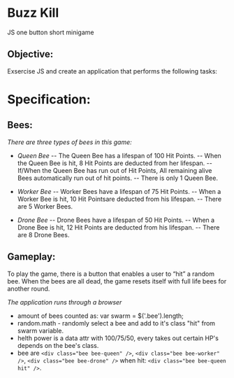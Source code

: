 # Buzz Kill
JS one button short minigame

## Objective:

Exsercise JS and create an application that performs the following tasks:

# Specification:

## Bees:

*There are three types of bees in this game:*

- *Queen Bee*
-- The Queen Bee has a lifespan of 100 Hit Points.
-- When the Queen Bee is hit, 8 Hit Points are deducted from her lifespan.
-- If/When the Queen Bee has run out of Hit Points, All remaining alive Bees automatically run out of hit points.
-- There is only 1 Queen Bee.

- *Worker Bee*
-- Worker Bees have a lifespan of 75 Hit Points.
-- When a Worker Bee is hit, 10 Hit Pointsare deducted from his lifespan.
-- There are 5 Worker Bees.

- *Drone Bee*
-- Drone Bees have a lifespan of 50 Hit Points.
-- When a Drone Bee is hit, 12 Hit Points are deducted from his lifespan.
-- There are 8 Drone Bees.

## Gameplay:

To play the game, there is a button that enables a user to “hit” a random bee. 
When the bees are all dead, the game resets itself with full life bees for another round.

_The application runs through a browser_

- amount of bees counted as: var swarm = $('.bee').length;
- random.math - randomly select a bee and add to it's class "hit" from swarm variable.
- helth power is a data attr with 100/75/50, every takes out certain HP's depends on the bee's class.
- bee are `<div class="bee bee-queen" />`, `<div class="bee bee-worker" />`, `<div class="bee bee-drone" />` 
when hit: `<div class="bee bee-queen hit" />`.
